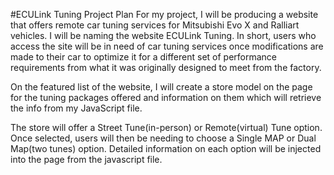 #ECULink Tuning
Project Plan
For my project, I will be producing a website that offers remote car tuning services for Mitsubishi Evo X and Ralliart vehicles. I will be naming the website ECULink Tuning. In short, users who access the site will be in need of car tuning services once modifications are made to their car to optimize it for a different set of performance requirements from what it was originally designed to meet from the factory. 

On the featured list of the website, I will create a store model on the page for the tuning packages offered and information on them which will retrieve the info from my JavaScript file.

The store will offer a Street Tune(in-person) or Remote(virtual) Tune option. Once selected, users will then be needing to choose a Single MAP or Dual Map(two tunes) option. Detailed information on each option will be injected into the page from the javascript file.
